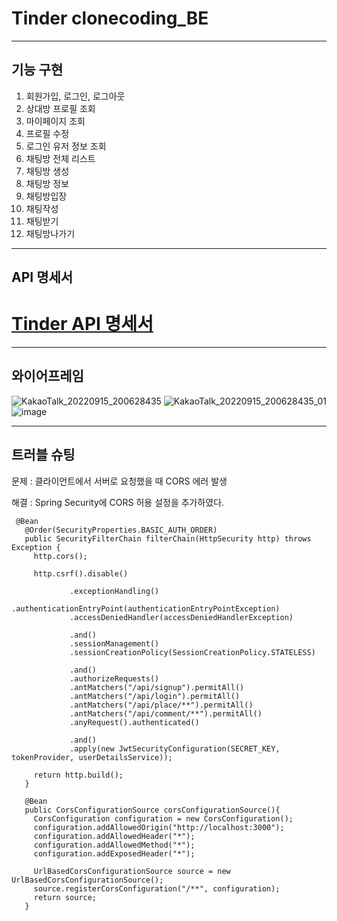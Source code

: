# Tinder clonecoding_BE

<hr>

## 기능 구현

1. 회원가입, 로그인, 로그아웃
2. 상대방 프로필 조회
3. 마이페이지 조회
4. 프로필 수정
5. 로그인 유저 정보 조회
6. 채팅방 전체 리스트
7. 채팅방 생성
8. 채팅방 정보
9. 채팅방입장
10. 채팅작성
11. 채팅받기
12. 채팅방나가기

<hr>

## API 명세서

# [Tinder API 명세서](https://www.notion.so/03898387badf4d749a5a4f1d271cffc6?v=77f3e78ad1d34af7b5557c6dd21485cb)


<hr>

## 와이어프레임

![KakaoTalk_20220915_200628435](https://user-images.githubusercontent.com/110081578/190389084-afe88bbe-19ee-4074-91e4-50a6dbda0bbe.jpg)
![KakaoTalk_20220915_200628435_01](https://user-images.githubusercontent.com/110081578/190389116-59e5e24a-8663-4dd9-b78d-a11b1e540283.jpg)
![image](https://user-images.githubusercontent.com/110081578/190405101-6dae7796-ba62-43c0-80f5-fc8e80df0684.png)





<hr>

## 트러블 슈팅

문제 : 클라이언트에서 서버로 요청했을 때 CORS 에러 발생

해결 : Spring Security에 CORS 허용 설정을 추가하였다.

```
 @Bean
   @Order(SecurityProperties.BASIC_AUTH_ORDER)
   public SecurityFilterChain filterChain(HttpSecurity http) throws Exception {
     http.cors();

     http.csrf().disable()

             .exceptionHandling()
             .authenticationEntryPoint(authenticationEntryPointException)
             .accessDeniedHandler(accessDeniedHandlerException)

             .and()
             .sessionManagement()
             .sessionCreationPolicy(SessionCreationPolicy.STATELESS)

             .and()
             .authorizeRequests()
             .antMatchers("/api/signup").permitAll()
             .antMatchers("/api/login").permitAll()
             .antMatchers("/api/place/**").permitAll()
             .antMatchers("/api/comment/**").permitAll()
             .anyRequest().authenticated()

             .and()
             .apply(new JwtSecurityConfiguration(SECRET_KEY, tokenProvider, userDetailsService));

     return http.build();
   }

   @Bean
   public CorsConfigurationSource corsConfigurationSource(){
     CorsConfiguration configuration = new CorsConfiguration();
     configuration.addAllowedOrigin("http://localhost:3000");
     configuration.addAllowedHeader("*");
     configuration.addAllowedMethod("*");
     configuration.addExposedHeader("*");

     UrlBasedCorsConfigurationSource source = new UrlBasedCorsConfigurationSource();
     source.registerCorsConfiguration("/**", configuration);
     return source;
   }
```

